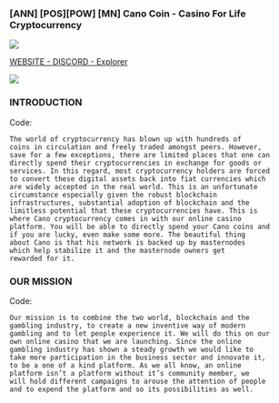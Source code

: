 ### [ANN] [POS][POW] [MN] Cano Coin - Casino For Life Cryptocurrency 

![](https://i.imgur.com/XQGC6oz.png)


[WEBSITE - DISCORD - Explorer](https://discord.gg/dJsAHJj)

![](https://i.imgur.com/Dchx22A.png)


### INTRODUCTION

Code:

    The world of cryptocurrency has blown up with hundreds of
    coins in circulation and freely traded amongst peers. However,
    save for a few exceptions, there are limited places that one can
    directly spend their cryptocurrencies in exchange for goods or
    services. In this regard, most cryptocurrency holders are forced
    to convert these digital assets back into fiat currencies which
    are widely accepted in the real world. This is an unfortunate
    circumstance especially given the robust blockchain
    infrastructures, substantial adoption of blockchain and the
    limitless potential that these cryptocurrencies have. This is
    where Cano cryptocurrency comes in with our online casino
    platform. You will be able to directly spend your Cano coins and
    if you are lucky, even make some more. The beautiful thing
    about Cano is that his network is backed up by masternodes
    which help stabilize it and the masternode owners get
    rewarded for it.

### OUR MISSION

Code:

    Our mission is to combine the two world, blockchain and the
    gambling industry, to create a new inventive way of modern
    gambling and to let people experience it. We will do this on our
    own online casino that we are launching. Since the online
    gambling industry has shown a steady growth we would like to
    take more participation in the business sector and innovate it,
    to be a one of a kind platform. As we all know, an online
    platform isn’t a platform without it’s community member, we
    will hold different campaigns to arouse the attention of people
    and to expend the platform and so its possibilities as well.
